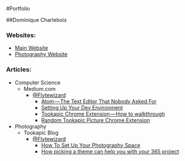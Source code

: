 #Portfolio

##Dominique Charlebois

### Websites:

* [Main Website](http://dominiquecharlebois.com/ "Main Website")
* [Photography Website](http://photography.dominiquecharlebois.com/ "Photography Website")

### Articles:

* Computer Science
  * Medium.com
    * [@Flytewizard](https://medium.com/@FlyteWizard "@Flytewizard")
      * [Atom — The Text Editor That Nobody Asked For](https://medium.com/@FlyteWizard/atom-the-text-editor-that-nobody-asked-for-32d0e227f89f#.c9tvu3oyg "Atom — The Text Editor That Nobody Asked For")
      * [Setting Up Your Dev Environment](https://medium.com/@FlyteWizard/setting-up-your-dev-environment-75ae46b17843#.b113nqvoe "Setting Up Your Dev Environment")
      * [Tookapic Chrome Extension — How to walkthrough](https://medium.com/@FlyteWizard/tookapic-chrome-extension-how-to-walkthrough-d2a8028281d5#.2curm0oza "Tookapic Chrome Extension — How to walkthrough")
      * [Random Tookapic Picture Chrome Extension](https://medium.com/@FlyteWizard/random-tookapic-picture-chrome-extension-d21d23d090c2#.49vib5ghn "Random Tookapic Picture Chrome Extension")
* Photography
  * Tookapic Blog
    * [@Flytewizard](https://tookapic.com/flytewizard?u=984 "@Flytewizard")
      * [How To Set Up Your Photography Space](https://blog.tookapic.com/how-to-set-up-your-photography-space?u=984 "How To Set Up Your Photography Space")
      * [How picking a theme can help you with your 365 project](https://blog.tookapic.com/how-picking-a-theme-can-help-you-with-your-365-project?u=984 "How picking a theme can help you with your 365 project")

